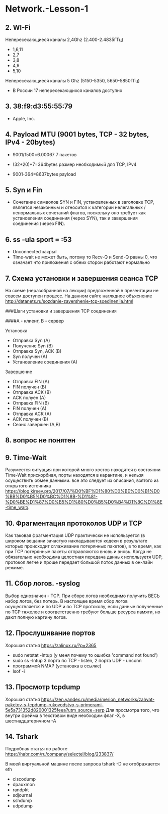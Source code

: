 # Network.-Lesson-1

## 2. WI-Fi

  Непересекающиеся каналы 2,4Ghz (2.400-2.4835ГГц)
  
  - 1,6,11
  - 2,7
  - 3,8
  - 4,9
  - 5,10
  
  Непересекающиеся каналы 5 Ghz (5150-5350, 5650-5850ГГц)
  
  - В России 17 непересекающихся каналов доступно

## 3. 38:f9:d3:55:55:79

  - Apple, Inc.
  
## 4. Payload MTU (9001 bytes, TCP - 32 bytes, IPv4 - 20bytes)

  - 9001/1500=6.00067 
  7 пакетов
  
  - (32+20)*7=364bytes
  размер необходимый для TCP, IPv4
  
  - 9001-364=8637bytes
  payload
  
## 5. Syn и Fin

  - Сочетание символов SYN и FIN, установленных в заголовке TCP, является незаконным и относится к категории нелегальных /ненормальных сочетаний флагов, поскольку оно требует как установления соединения (через SYN), так и завершения соединения (через FIN).

## 6. ss -ula sport = :53

  - Unconnected закрыт
  - Time-wait не может быть, потому то Recv-Q и Send-Q равны 0, что означает что приложения с обеих сторон работают нормально

## 7. Схема установки и завершения сеанса TCP

На схеме (неразобранной на лекции) предложенной в презентации не совсем доступен процесс.
На данном сайте наглядное объяснение http://datanets.ru/sozdanie-zavershenie-tcp-soedineniia.html

###Шаги установки и завершения TCP соединения

####А - клиент, В - сервер

Установка
- Отправка Syn (А)
- Получение Syn (В)
- Отправка Syn, АСК (В)
- Syn получен (А)
- Установление соединения (А)

Завершение
- Отправка FIN (А)
- FIN получен (В)
- Отправка АСК (В)
- АСК полуен (А)
- Отправка FIN (В)
- FIN получен (А)
- Отправка АСК (А)
- АСК получен (В)
- Сеанс завершен (А,В)

## 8. вопрос не понятен

## 9. Time-Wait

Разумеется ситуация при которой много хостов находятся в состоянии Time-Wait прискорбная, порты находятся в карантине, и нельзя осуществить обмен данными. все это следует из описания, взятого из открытого источника 
https://blog.kireev.pro/2017/07/%D0%BF%D1%80%D0%BE%D0%B1%D0%BB%D0%B5%D0%BC%D1%8B-%D1%81-%D0%BE%D1%87%D0%B5%D1%80%D0%B5%D0%B4%D1%8C%D1%8E-time_wait/.

## 10. Фрагментация протоколов UDP и TCP

Как таковая фрагментация UDP практически не используется (в широком вещании зачастую накладываются кодеки в результате которых происходит сглаживание потерянных пакетов), в то время, как при TCP потерянные пакеты отправляются вновь и вновь. Когда не обязательно необходима целостная передача данных используетя UDP, протокол легче и проще передает большой поток данных в он-лайн режиме.

## 11. Сбор логов. -syslog

Выбор однозначен - TCP. При сборе логов необходимо получить ВЕСЬ набор логов, без потерь. В настоящее время сбор логов осуществляется и по UDP и по TCP протоколу, если данные полученные по TCP тяжелее и соответственно требуют больше ресурса памяти, но дают полную картину логов.

## 12. Прослушивание портов

Хорошая статья https://zalinux.ru/?p=2365
- sudo netstat -lntup (у меня почему то ошибка 'command not found')
- sudo ss -lntup
  3 порта по TCP - listen, 2 порта UDP - unconn
- программой NMAP (установка в ссылке)
- lsof -i

## 13. Просмотр tcpdump

Хорошая статья https://zen.yandex.ru/media/merion_networks/zahvat-paketov-s-tcpdump-rukovodstvo-s-primerami-5e5a731352d820001325feea?utm_source=serp
Для просмотра того, что внутри фрейма в текстовом виде необходим флаг -Х, в шестнадцатеричном -А

## 14. Tshark

Подробная статья по работе https://habr.com/ru/company/selectel/blog/233837/

В моей виртуальной машине после запроса tshark -D не отображается eth
  - ciscodump
  - dpauxmon
  - randpkt
  - sdjournal
  - sshdump
  - udpdump
